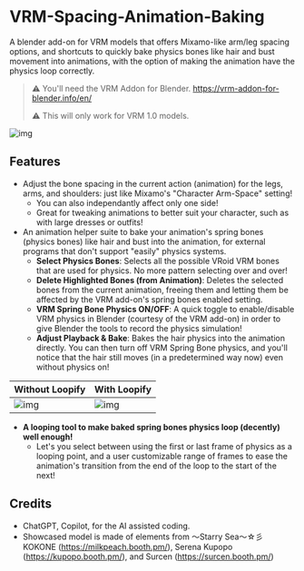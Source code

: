 # VRM-Spacing-Animation-Baking
A blender add-on for VRM models that offers Mixamo-like arm/leg spacing options, and shortcuts to quickly bake physics bones like hair and bust movement into animations, with the option of making the animation have the physics loop correctly.

>⚠️ You'll need the VRM Addon for Blender. https://vrm-addon-for-blender.info/en/
>
>⚠️ This will only work for VRM 1.0 models.

![img](https://i.imgur.com/Cx8IKyS.png)

## Features
- Adjust the bone spacing in the current action (animation) for the legs, arms, and shoulders: just like Mixamo's "Character Arm-Space" setting!
  - You can also independantly affect only one side!
  - Great for tweaking animations to better suit your character, such as with large dresses or outfits!
- An animation helper suite to bake your animation's spring bones (physics bones) like hair and bust into the animation, for external programs that don't support "easily" physics systems.
  - **Select Physics Bones**: Selects all the possible VRoid VRM bones that are used for physics. No more pattern selecting over and over!
  - **Delete Highlighted Bones (from Animation)**: Deletes the selected bones from the current animation, freeing them and letting them be affected by the VRM add-on's spring bones enabled setting.
  - **VRM Spring Bone Physics ON/OFF**: A quick toggle to enable/disable VRM physics in Blender (courtesy of the VRM add-on) in order to give Blender the tools to record the physics simulation!
  - **Adjust Playback & Bake**: Bakes the hair physics into the animation directly. You can then turn off VRM Spring Bone physics, and you'll notice that the hair still moves (in a predetermined way now) even without physics on!

| Without Loopify | With Loopify |
| --- | --- |
| ![img](https://i.imgur.com/ukhU2cT.gif) | ![img](https://i.imgur.com/Mo2YZKY.gif) |
- **A looping tool to make baked spring bones physics loop (decently) well enough!**
  - Let's you select between using the first or last frame of physics as a looping point, and a user customizable range of frames to ease the animation's transition from the end of the loop to the start of the next!

## Credits
- ChatGPT, Copilot, for the AI assisted coding.
- Showcased model is made of elements from ～Starry Sea～☆彡 KOKONE (https://milkpeach.booth.pm/), Serena Kupopo (https://kupopo.booth.pm/), and Surcen (https://surcen.booth.pm/)

